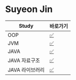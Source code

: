 # Suyeon Jin

|Study|바로가기|
|---|---|
|OOP|[:white_check_mark:](../jsy/oop.md)|
|JVM|[:white_check_mark:](../jsy/jvm.md)|
|JAVA|[:white_check_mark:](../jsy/java.md)|
|JAVA 자료구조|[:white_check_mark:](../jsy/structure.md)|
|JAVA 라이브러리|[:white_check_mark:](../jsy/lib.md)|
